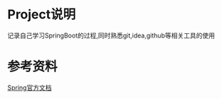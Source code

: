# Project说明
记录自己学习SpringBoot的过程,同时熟悉git,idea,github等相关工具的使用
# 参考资料
[Spring官方文档](https://spring.io/guides)